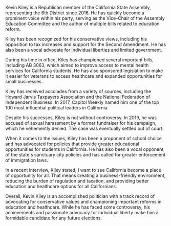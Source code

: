 Kevin Kiley is a Republican member of the California State Assembly, representing the 6th District since 2016. He has quickly become a prominent voice within his party, serving as the Vice-Chair of the Assembly Education Committee and the author of multiple bills related to education reform.

Kiley has been recognized for his conservative views, including his opposition to tax increases and support for the Second Amendment. He has also been a vocal advocate for individual liberties and limited government.

During his time in office, Kiley has championed several important bills, including AB 3063, which aimed to improve access to mental health services for California students. He has also sponsored legislation to make it easier for veterans to access healthcare and expanded opportunities for small businesses.

Kiley has received accolades from a variety of sources, including the Howard Jarvis Taxpayers Association and the National Federation of Independent Business. In 2017, Capitol Weekly named him one of the top 100 most influential political leaders in California.

Despite his successes, Kiley is not without controversy. In 2019, he was accused of sexual harassment by a former fundraiser for his campaign, which he vehemently denied. The case was eventually settled out of court.

When it comes to the issues, Kiley has been a proponent of school choice and has advocated for policies that provide greater educational opportunities for students in California. He has also been a vocal opponent of the state's sanctuary city policies and has called for greater enforcement of immigration laws.

In a recent interview, Kiley stated, I want to see California become a place of opportunity for all. That means creating a business-friendly environment, reducing the burden of regulation and taxation, and providing better education and healthcare options for all Californians.

Overall, Kevin Kiley is an accomplished politician with a track record of advocating for conservative values and championing important reforms in education and healthcare. While he has faced some controversy, his achievements and passionate advocacy for individual liberty make him a formidable candidate for any future elections.
